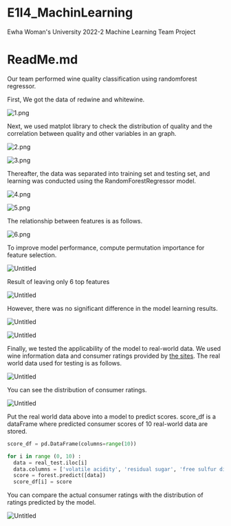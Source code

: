 # E1I4_MachinLearning
Ewha Woman's University 2022-2 Machine Learning Team Project

# ReadMe.md

Our team performed wine quality classification using randomforest regressor.

First, We got the data of redwine and whitewine.

![1.png](ReadMe%20md%2059ae4d4c8f24482bb9982fdfc4732ba5/1.png)

Next, we used matplot library to check the distribution of quality and the correlation between quality and other variables in an graph.

![2.png](ReadMe%20md%2059ae4d4c8f24482bb9982fdfc4732ba5/2.png)

![3.png](ReadMe%20md%2059ae4d4c8f24482bb9982fdfc4732ba5/3.png)

Thereafter, the data was separated into training set and testing set, and learning was conducted using the RandomForestRegressor model.

![4.png](ReadMe%20md%2059ae4d4c8f24482bb9982fdfc4732ba5/4.png)

![5.png](ReadMe%20md%2059ae4d4c8f24482bb9982fdfc4732ba5/5.png)

The relationship between features is as follows.

![6.png](ReadMe%20md%2059ae4d4c8f24482bb9982fdfc4732ba5/6.png)

To improve model performance, compute permutation importance for feature selection.

![Untitled](ReadMe%20md%2059ae4d4c8f24482bb9982fdfc4732ba5/Untitled.png)

Result of leaving only 6 top features

![Untitled](ReadMe%20md%2059ae4d4c8f24482bb9982fdfc4732ba5/Untitled%201.png)

However, there was no significant difference in the model learning results.

![Untitled](ReadMe%20md%2059ae4d4c8f24482bb9982fdfc4732ba5/Untitled%202.png)

![Untitled](ReadMe%20md%2059ae4d4c8f24482bb9982fdfc4732ba5/Untitled%203.png)

Finally, we tested the applicability of the model to real-world data. We used wine information data and consumer ratings provided by [the sites](https://www.wine21.com/main.html). The real world data used for testing is as follows.

![Untitled](ReadMe%20md%2059ae4d4c8f24482bb9982fdfc4732ba5/Untitled%204.png)

You can see the distribution of consumer ratings.

![Untitled](ReadMe%20md%2059ae4d4c8f24482bb9982fdfc4732ba5/Untitled%205.png)

Put the real world data above into a model to predict scores. score_df is a dataFrame where predicted consumer scores of 10 real-world data are stored.

```python
score_df = pd.DataFrame(columns=range(10))

for i in range (0, 10) :
  data = real_test.iloc[i]
  data.columns = ['volatile acidity', 'residual sugar', 'free sulfur dioxide', 'total sulfur dioxide', 'sulphates', 'alcohol']
  score = forest.predict([data])
  score_df[i] = score
```

You can compare the actual consumer ratings with the distribution of ratings predicted by the model.

![Untitled](ReadMe%20md%2059ae4d4c8f24482bb9982fdfc4732ba5/Untitled%206.png)
